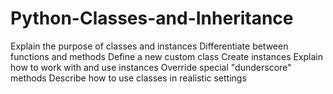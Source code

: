 # Python-Classes-and-Inheritance
Explain the purpose of classes and instances Differentiate between functions and methods Define a new custom class Create instances Explain how to work with and use instances Override special "dunderscore" methods Describe how to use classes in realistic settings
